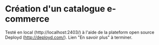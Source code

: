 # Création d'un catalogue e-commerce

Testé en local (http://localhost:2403/) à l'aide de la plateform open source Deployd (http://deployd.com/).
Lien "En savoir plus" à terminer.
